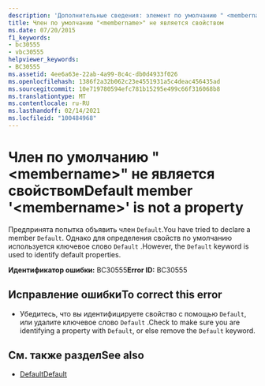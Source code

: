 ```yaml
---
description: 'Дополнительные сведения: элемент по умолчанию " <membername> " не является свойством'
title: Член по умолчанию "<membername>" не является свойством
ms.date: 07/20/2015
f1_keywords:
- bc30555
- vbc30555
helpviewer_keywords:
- BC30555
ms.assetid: 4ee6a63e-22ab-4a99-8c4c-db0d4933f026
ms.openlocfilehash: 1386f2a32b062c23e4551931a5c4deac456435ad
ms.sourcegitcommit: 10e719780594efc781b15295e499c66f316068b8
ms.translationtype: MT
ms.contentlocale: ru-RU
ms.lasthandoff: 02/14/2021
ms.locfileid: "100484968"
---
```

# <a name="default-member-membername-is-not-a-property"></a><span data-ttu-id="df8a8-103">Член по умолчанию "\<membername>" не является свойством</span><span class="sxs-lookup"><span data-stu-id="df8a8-103">Default member '\<membername>' is not a property</span></span>

<span data-ttu-id="df8a8-104">Предпринята попытка объявить член `Default`.</span><span class="sxs-lookup"><span data-stu-id="df8a8-104">You have tried to declare a member `Default`.</span></span> <span data-ttu-id="df8a8-105">Однако для определения свойств по умолчанию используется ключевое слово `Default` .</span><span class="sxs-lookup"><span data-stu-id="df8a8-105">However, the `Default` keyword is used to identify default properties.</span></span>  
  
 <span data-ttu-id="df8a8-106">**Идентификатор ошибки:** BC30555</span><span class="sxs-lookup"><span data-stu-id="df8a8-106">**Error ID:** BC30555</span></span>  
  
## <a name="to-correct-this-error"></a><span data-ttu-id="df8a8-107">Исправление ошибки</span><span class="sxs-lookup"><span data-stu-id="df8a8-107">To correct this error</span></span>  
  
- <span data-ttu-id="df8a8-108">Убедитесь, что вы идентифицируете свойство с помощью `Default`, или удалите ключевое слово `Default` .</span><span class="sxs-lookup"><span data-stu-id="df8a8-108">Check to make sure you are identifying a property with `Default`, or else remove the `Default` keyword.</span></span>  
  
## <a name="see-also"></a><span data-ttu-id="df8a8-109">См. также раздел</span><span class="sxs-lookup"><span data-stu-id="df8a8-109">See also</span></span>

- [<span data-ttu-id="df8a8-110">Default</span><span class="sxs-lookup"><span data-stu-id="df8a8-110">Default</span></span>](../language-reference/modifiers/default.md)
